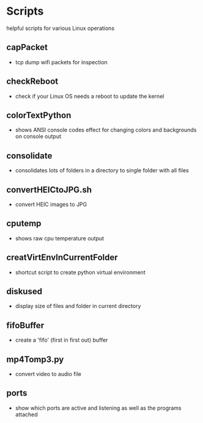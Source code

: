# Scripts
helpful scripts for various Linux operations

## capPacket
* tcp dump wifi packets for inspection

## checkReboot
* check if your Linux OS needs a reboot to update the kernel

## colorTextPython
* shows ANSI console codes effect for changing colors and backgrounds on console output

## consolidate
* consolidates lots of folders in a directory to single folder with all files

## convertHEICtoJPG.sh
* convert HEIC images to JPG

## cputemp
* shows raw cpu temperature output 

## creatVirtEnvInCurrentFolder
* shortcut script to create python virtual environment

## diskused
* display size of files and folder in current directory

## fifoBuffer
* create a 'fifo' (first in first out) buffer

## mp4Tomp3.py
* convert video to audio file

## ports
* show which ports are active and listening as well as the programs attached


